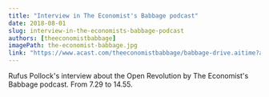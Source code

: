 ```yaml
---
title: "Interview in The Economist's Babbage podcast"
date: 2018-08-01
slug: interview-in-the-economists-babbage-podcast
authors: [theeconomistbabbage]
imagePath: the-economist-babbage.jpg
link: "https://www.acast.com/theeconomistbabbage/babbage-drive.aitime?autoplay=true"
---
```


Rufus Pollock's interview about the Open Revolution by The Economist's Babbage podcast. From 7.29 to 14.55.
